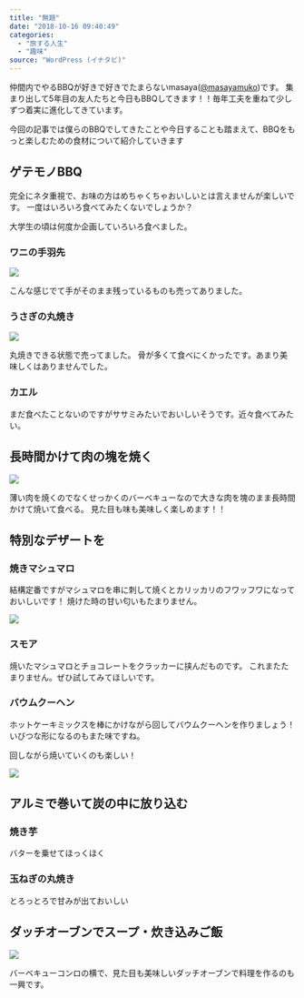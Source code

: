 ```yaml
---
title: "無題"
date: "2018-10-16 09:40:49"
categories:
  - "旅する人生"
  - "趣味"
source: "WordPress (イナタビ)"
---
```


仲間内でやるBBQが好きで好きでたまらないmasaya([@masayamuko](https://twitter.com/MasayaMuko))です。
集まり出して5年目の友人たちと今日もBBQしてきます！！毎年工夫を重ねて少しずつ着実に進化してきています。

今回の記事では僕らのBBQでしてきたことや今日することも踏まえて、BBQをもっと楽しむための食材について紹介していきます

## ゲテモノBBQ

完全にネタ重視で、お味の方はめちゃくちゃおいしいとは言えませんが楽しいです。
一度はいろいろ食べてみたくないでしょうか？

大学生の頃は何度か企画していろいろ食べました。

### ワニの手羽先

![](https://masayamuko.com/wp/wp-content/uploads/2018/10/11154_621905174507934_1508812505_n.jpg)

こんな感じでて手がそのまま残っているものも売ってありました。

### うさぎの丸焼き

![](https://masayamuko.com/wp/wp-content/uploads/2018/10/1157520_621904944507957_2095434984_n.jpg)

丸焼きできる状態で売ってました。
骨が多くて食べにくかったです。あまり美味しくはありませんでした。

### カエル

まだ食べたことないのですがササミみたいでおいしいそうです。近々食べてみたい。

## 長時間かけて肉の塊を焼く

![](https://masayamuko.com/wp/wp-content/uploads/2018/10/IMG_4359-768x1024.jpg)

薄い肉を焼くのでなくせっかくのバーベキューなので大きな肉を塊のまま長時間かけて焼いて食べる。
見た目も味も美味しく楽しめます！！

## 特別なデザートを

### 焼きマシュマロ
結構定番ですがマシュマロを串に刺して焼くとカリッカリのフワッフワになっておいしいです！
焼けた時の甘い匂いもたまりません。

![](https://masayamuko.com/wp/wp-content/uploads/2018/10/IMG_4356-1024x682.jpg)

### スモア

焼いたマシュマロとチョコレートをクラッカーに挟んだものです。
これまたたまりません。ぜひ試してみてほしいです。

### バウムクーヘン

ホットケーキミックスを棒にかけながら回してバウムクーヘンを作りましょう！
いびつな形になるのもまた味ですね。

回しながら焼いていくのも楽しい！

![](https://masayamuko.com/wp/wp-content/uploads/2018/10/IMG_4346-1024x683.jpg)

## アルミで巻いて炭の中に放り込む

### 焼き芋

バターを乗せてほっくほく

### 玉ねぎの丸焼き

とろっとろで甘みが出ておいしい

## ダッチオーブンでスープ・炊き込みご飯

![](https://masayamuko.com/wp/wp-content/uploads/2018/10/IMG_4360-768x1024.jpg)

バーベキューコンロの横で、見た目も美味しいダッチオーブンで料理を作るのも一興です。